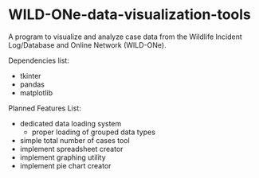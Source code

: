 # WILD-ONe-data-visualization-tools
A program to visualize and analyze case data from the Wildlife Incident Log/Database and Online Network (WILD-ONe).

Dependencies list:
 * tkinter
 * pandas
 * matplotlib

Planned Features List:
 * dedicated data loading system
     - proper loading of grouped data types
 * simple total number of cases tool
 * implement spreadsheet creator
 * implement graphing utility
 * implement pie chart creator
